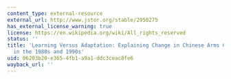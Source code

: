 ```yaml
---
content_type: external-resource
external_url: http://www.jstor.org/stable/2950275
has_external_license_warning: true
license: https://en.wikipedia.org/wiki/All_rights_reserved
status: ''
title: 'Learning Versus Adaptation: Explaining Change in Chinese Arms Control Policy
  in the 1980s and 1990s'
uid: 06203b20-e365-4fb1-a9a1-ddc3ceac8fe6
wayback_url: ''
---
```

